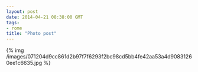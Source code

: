 ```yaml
---
layout: post
date: 2014-04-21 08:38:00 GMT
tags:
- rome
title: "Photo post"
---
```

{% img /images/071204d9cc861d2b97f7f6293f2bc98cd5bb4fe42aa53a4d90831260ee1c6635.jpg %}

